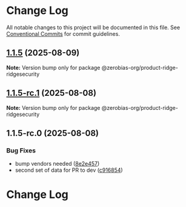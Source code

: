 # Change Log

All notable changes to this project will be documented in this file.
See [Conventional Commits](https://conventionalcommits.org) for commit guidelines.

## [1.1.5](https://github.com/zerobias-org/product/compare/@zerobias-org/product-ridge-ridgesecurity@1.1.5-rc.1...@zerobias-org/product-ridge-ridgesecurity@1.1.5) (2025-08-09)

**Note:** Version bump only for package @zerobias-org/product-ridge-ridgesecurity





## [1.1.5-rc.1](https://github.com/zerobias-org/product/compare/@zerobias-org/product-ridge-ridgesecurity@1.1.5-rc.0...@zerobias-org/product-ridge-ridgesecurity@1.1.5-rc.1) (2025-08-08)

**Note:** Version bump only for package @zerobias-org/product-ridge-ridgesecurity





## 1.1.5-rc.0 (2025-08-08)


### Bug Fixes

* bump vendors needed ([8e2e457](https://github.com/zerobias-org/product/commit/8e2e457e0b5d7141a05e8f2c178bc2854f2b7178))
* second set of data for PR to dev ([c916854](https://github.com/zerobias-org/product/commit/c916854bcf229b1c2042ffdea18472d66a061aaf))





# Change Log
